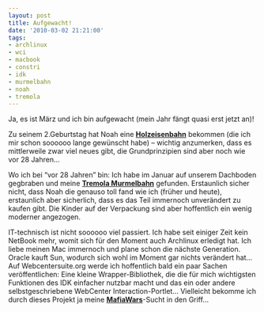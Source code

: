 ```yaml
---
layout: post
title: Aufgewacht!
date: '2010-03-02 21:21:00'
tags:
- archlinux
- wci
- macbook
- constri
- idk
- murmelbahn
- noah
- tremola
---
```


Ja, es ist März und ich bin aufgewacht (mein Jahr fängt quasi erst jetzt an)!

Zu seinem 2.Geburtstag hat Noah eine <a href="http://www.brio.net/BRIO_NET/Germany/?b=2"><strong>Holzeisenbahn</strong></a> bekommen (die ich mir schon soooooo lange gewünscht habe) &#8211; wichtig anzumerken, dass es mittlerweile zwar viel neues gibt, die Grundprinzipien sind aber noch wie vor 28 Jahren&#8230;

Wo ich bei &#8220;vor 28 Jahren&#8221; bin: Ich habe im Januar auf unserem Dachboden gegbraben und meine <a href="http://www.constri.ch/constri/spielwaren/tremola.htm"><strong>Tremola Murmelbahn</strong></a> gefunden. Erstaunlich sicher nicht, dass Noah die genauso toll fand wie ich (früher und heute), erstaunlich aber sicherlich, dass es das Teil immernoch unverändert zu kaufen gibt. Die Kinder auf der Verpackung sind aber hoffentlich ein wenig moderner angezogen.

IT-technisch ist nicht soooooo viel passiert. Ich habe seit einiger Zeit kein NetBook mehr, womit sich für den Moment auch Archlinux erledigt hat. Ich liebe meinen Mac immernoch und plane schon die nächste Generation. Oracle kauft Sun, wodurch sich wohl im Moment gar nichts verändert hat&#8230;
Auf Webcentersuite.org werde ich hoffentlich bald ein paar Sachen veröffentlichen: Eine kleine Wrapper-Bibliothek, die die für mich wichtigsten Funktionen des IDK einfacher nutzbar macht und das ein oder andere selbstgeschriebene WebCenter Interaction-Portlet&#8230;
Vielleicht bekomme ich durch dieses Projekt ja meine <a href="http://www.zynga.com/games/index.php?game=mafiawars"><strong>MafiaWars</strong></a>-Sucht in den Griff&#8230;